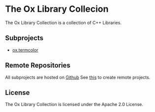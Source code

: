 # The Ox Library Collecion

The Ox Library Collection is a collection of C++ Libraries.

## Subprojects
- [ox.termcolor](termcolor/)

## Remote Repositories
All subprojects are hosted on [Github](https://github.com/AcoderOrHacker/xmake-repo)
See [this](scripts/README.md) to create remote projects.

## License
The Ox Library Collection is licensed under the Apache 2.0 License.